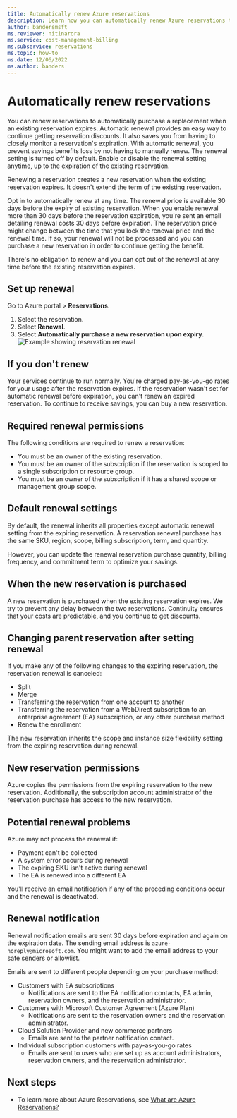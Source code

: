 ```yaml
---
title: Automatically renew Azure reservations
description: Learn how you can automatically renew Azure reservations to continue getting reservation discounts.
author: bandersmsft
ms.reviewer: nitinarora
ms.service: cost-management-billing
ms.subservice: reservations
ms.topic: how-to
ms.date: 12/06/2022
ms.author: banders
---
```


# Automatically renew reservations

You can renew reservations to automatically purchase a replacement when an existing reservation expires. Automatic renewal provides an easy way to continue getting reservation discounts. It also saves you from having to closely monitor a reservation's expiration. With automatic renewal, you prevent savings benefits loss by not having to manually renew. The renewal setting is turned off by default. Enable or disable the renewal setting anytime, up to the expiration of the existing reservation.

Renewing a reservation creates a new reservation when the existing reservation expires. It doesn't extend the term of the existing reservation.

Opt in to automatically renew at any time. The renewal price is available 30 days before the expiry of existing reservation. When you enable renewal more than 30 days before the reservation expiration, you're sent an email detailing renewal costs 30 days before expiration. The reservation price might change between the time that you lock the renewal price and the renewal time. If so, your renewal will not be processed and you can purchase a new reservation in order to continue getting the benefit.

There's no obligation to renew and you can opt out of the renewal at any time before the existing reservation expires.

## Set up renewal

Go to Azure portal > **Reservations**.

1. Select the reservation.
2. Select **Renewal**.
3. Select **Automatically purchase a new reservation upon expiry**.  
  ![Example showing reservation renewal](./media/reservation-renew/reservation-renewal.png)

## If you don't renew

Your services continue to run normally. You're charged pay-as-you-go rates for your usage after the reservation expires. If the reservation wasn't set for automatic renewal before expiration, you can't renew an expired reservation. To continue to receive savings, you can buy a new reservation.

## Required renewal permissions

The following conditions are required to renew a reservation:

- You must be an owner of the existing reservation.
- You must be an owner of the subscription if the reservation is scoped to a single subscription or resource group.
- You must be an owner of the subscription if it has a shared scope or management group scope.

## Default renewal settings

By default, the renewal inherits all properties except automatic renewal setting from the expiring reservation. A reservation renewal purchase has the same SKU, region, scope, billing subscription, term, and quantity.

However, you can update the renewal reservation purchase quantity, billing frequency, and commitment term to optimize your savings.

## When the new reservation is purchased

A new reservation is purchased when the existing reservation expires. We try to prevent any delay between the two reservations. Continuity ensures that your costs are predictable, and you continue to get discounts.

## Changing parent reservation after setting renewal

If you make any of the following changes to the expiring reservation, the reservation renewal is canceled:

- Split
- Merge
- Transferring the reservation from one account to another
- Transferring the reservation from a WebDirect subscription to an enterprise agreement (EA) subscription, or any other purchase method
- Renew the enrollment

The new reservation inherits the scope and instance size flexibility setting from the expiring reservation during renewal.

## New reservation permissions

Azure copies the permissions from the expiring reservation to the new reservation. Additionally, the subscription account administrator of the reservation purchase has access to the new reservation.

## Potential renewal problems

Azure may not process the renewal if:

- Payment can't be collected
- A system error occurs during renewal
- The expiring SKU isn't active during renewal
- The EA is renewed into a different EA

You'll receive an email notification if any of the preceding conditions occur and the renewal is deactivated.

## Renewal notification

Renewal notification emails are sent 30 days before expiration and again on the expiration date. The sending email address is `azure-noreply@microsoft.com`. You might want to add the email address to your safe senders or allowlist.

Emails are sent to different people depending on your purchase method:

- Customers with EA subscriptions
    - Notifications are sent to the EA notification contacts, EA admin, reservation owners, and the reservation administrator.
- Customers with Microsoft Customer Agreement (Azure Plan)
    - Notifications are sent to the reservation owners and the reservation administrator.
- Cloud Solution Provider and new commerce partners
    - Emails are sent to the partner notification contact.
- Individual subscription customers with pay-as-you-go rates
    - Emails are sent to users who are set up as account administrators, reservation owners, and the reservation administrator.

## Next steps

- To learn more about Azure Reservations, see [What are Azure Reservations?](save-compute-costs-reservations.md)
